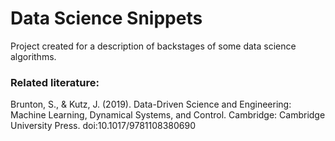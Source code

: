 # Data Science Snippets

Project created for a description of
backstages of some data science algorithms.

### Related literature:

Brunton, S., & Kutz, J. (2019). Data-Driven Science and Engineering: Machine Learning, Dynamical Systems, and Control. Cambridge: Cambridge University Press. doi:10.1017/9781108380690

